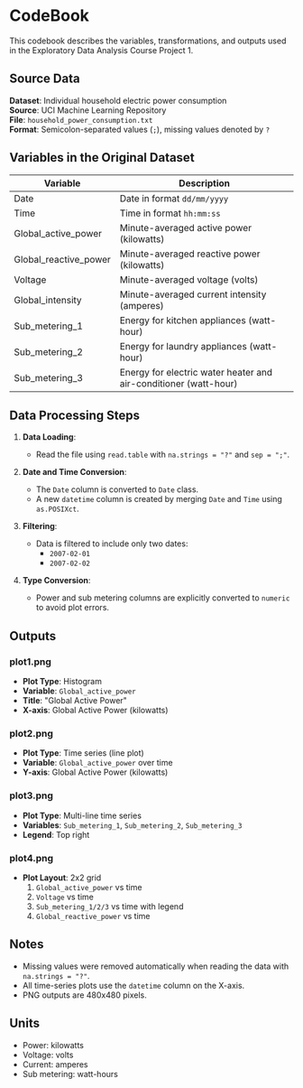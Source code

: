# CodeBook

This codebook describes the variables, transformations, and outputs used in the Exploratory Data Analysis Course Project 1.

## Source Data

**Dataset**: Individual household electric power consumption  
**Source**: UCI Machine Learning Repository  
**File**: `household_power_consumption.txt`  
**Format**: Semicolon-separated values (`;`), missing values denoted by `?`  

## Variables in the Original Dataset

| Variable              | Description                                                                 |
|-----------------------|-----------------------------------------------------------------------------|
| Date                  | Date in format `dd/mm/yyyy`                                                 |
| Time                  | Time in format `hh:mm:ss`                                                   |
| Global_active_power   | Minute-averaged active power (kilowatts)                                    |
| Global_reactive_power | Minute-averaged reactive power (kilowatts)                                  |
| Voltage               | Minute-averaged voltage (volts)                                             |
| Global_intensity      | Minute-averaged current intensity (amperes)                                 |
| Sub_metering_1        | Energy for kitchen appliances (watt-hour)                                   |
| Sub_metering_2        | Energy for laundry appliances (watt-hour)                                   |
| Sub_metering_3        | Energy for electric water heater and air-conditioner (watt-hour)            |

## Data Processing Steps

1. **Data Loading**:
   - Read the file using `read.table` with `na.strings = "?"` and `sep = ";"`.

2. **Date and Time Conversion**:
   - The `Date` column is converted to `Date` class.
   - A new `datetime` column is created by merging `Date` and `Time` using `as.POSIXct`.

3. **Filtering**:
   - Data is filtered to include only two dates:
     - `2007-02-01`
     - `2007-02-02`

4. **Type Conversion**:
   - Power and sub metering columns are explicitly converted to `numeric` to avoid plot errors.

## Outputs

### plot1.png
- **Plot Type**: Histogram
- **Variable**: `Global_active_power`
- **Title**: "Global Active Power"
- **X-axis**: Global Active Power (kilowatts)

### plot2.png
- **Plot Type**: Time series (line plot)
- **Variable**: `Global_active_power` over time
- **Y-axis**: Global Active Power (kilowatts)

### plot3.png
- **Plot Type**: Multi-line time series
- **Variables**: `Sub_metering_1`, `Sub_metering_2`, `Sub_metering_3`
- **Legend**: Top right

### plot4.png
- **Plot Layout**: 2x2 grid
  1. `Global_active_power` vs time
  2. `Voltage` vs time
  3. `Sub_metering_1/2/3` vs time with legend
  4. `Global_reactive_power` vs time

## Notes

- Missing values were removed automatically when reading the data with `na.strings = "?"`.
- All time-series plots use the `datetime` column on the X-axis.
- PNG outputs are 480x480 pixels.

## Units

- Power: kilowatts
- Voltage: volts
- Current: amperes
- Sub metering: watt-hours

